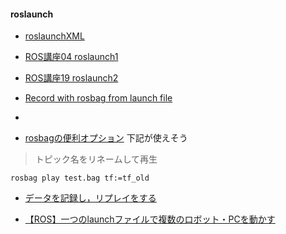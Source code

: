 #### roslaunch

- [roslaunchXML](http://wiki.ros.org/roslaunch/XML)

- [ROS講座04 roslaunch1](https://qiita.com/srs/items/d7b0be3392a3a224b02f)

- [ROS講座19 roslaunch2](https://qiita.com/srs/items/e7882078b8cf11dc51fb)
- [Record with rosbag from launch file](https://answers.ros.org/question/52773/record-with-rosbag-from-launch-file/#:~:text=Record%20with%20rosbag%20from%20launch%20file)
- 
- [rosbagの便利オプション](https://ppdr.softether.net/ros-rosbag-options)
下記が使えそう
>トピック名をリネームして再生
```
rosbag play test.bag tf:=tf_old
```
- [データを記録し，リプレイをする](http://wiki.ros.org/ja/ROS/Tutorials/Recording%20and%20playing%20back%20data)

- [【ROS】一つのlaunchファイルで複数のロボット・PCを動かす](https://b.ueda.tech/?post=20190706_ros)
